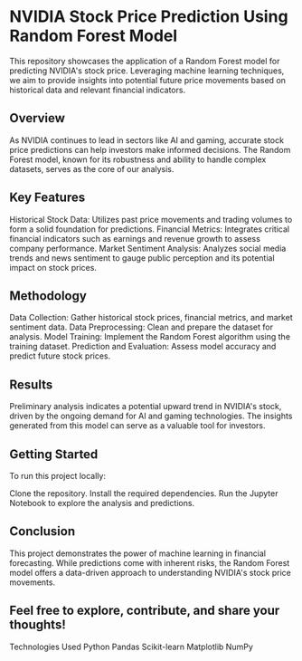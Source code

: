 # NVIDIA Stock Price Prediction Using Random Forest Model
This repository showcases the application of a Random Forest model for predicting NVIDIA's stock price. Leveraging machine learning techniques, we aim to provide insights into potential future price movements based on historical data and relevant financial indicators.

## Overview
As NVIDIA continues to lead in sectors like AI and gaming, accurate stock price predictions can help investors make informed decisions. The Random Forest model, known for its robustness and ability to handle complex datasets, serves as the core of our analysis.

## Key Features
Historical Stock Data: Utilizes past price movements and trading volumes to form a solid foundation for predictions.
Financial Metrics: Integrates critical financial indicators such as earnings and revenue growth to assess company performance.
Market Sentiment Analysis: Analyzes social media trends and news sentiment to gauge public perception and its potential impact on stock prices.

## Methodology
Data Collection: Gather historical stock prices, financial metrics, and market sentiment data.
Data Preprocessing: Clean and prepare the dataset for analysis.
Model Training: Implement the Random Forest algorithm using the training dataset.
Prediction and Evaluation: Assess model accuracy and predict future stock prices.

## Results
Preliminary analysis indicates a potential upward trend in NVIDIA's stock, driven by the ongoing demand for AI and gaming technologies. The insights generated from this model can serve as a valuable tool for investors.

## Getting Started
To run this project locally:

Clone the repository.
Install the required dependencies.
Run the Jupyter Notebook to explore the analysis and predictions.

## Conclusion
This project demonstrates the power of machine learning in financial forecasting. While predictions come with inherent risks, the Random Forest model offers a data-driven approach to understanding NVIDIA's stock price movements.

## Feel free to explore, contribute, and share your thoughts!

Technologies Used
Python
Pandas
Scikit-learn
Matplotlib
NumPy
